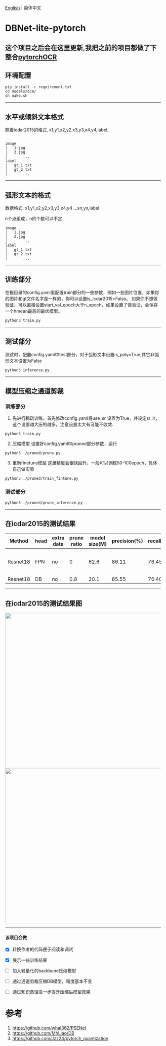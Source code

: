 [English](README_en.md) | 简体中文

# DBNet-lite-pytorch


## 这个项目之后会在这里更新,我把之前的项目都做了下整合[pytorchOCR](https://github.com/BADBADBADBOY/pytorchOCR)

## 环境配置

```
pip install -r requirement.txt
cd models/dcn/
sh make.sh
```

***

## 水平或倾斜文本格式

照着icdar2015的格式, x1,y1,x2,y2,x3,y3,x4,y4,label,
```

image
│   1.jpg
│   2.jpg   
│		...
label
│   gt_1.txt
│   gt_2.txt
|		...
```
***

## 弧形文本的格式

数据格式, x1,y1,x2,y2,x3,y3,x4,y4 ...xn,yn,label 

n个点组成，n的个数可以不定

```
image
│   1.jpg
│   2.jpg   
│		...
label
│   gt_1.txt
│   gt_2.txt
|		...
```

***


## 训练部分 

在根目录的config.yaml里配置train部分的一些参数，例如一些图片位置，如果你的图片和gt文件名字是一样的，你可以设置is_icdar2015=False。
如果你不想做验证，可以直接设置start_val_epoch大于n_epoch，如果设置了做验证，会保存一个hmean最高的最优模型。

```
python3 train.py 
```
***


## 测试部分

测试时，配置config.yaml中test部分，对于弧形文本设置is_poly=True,其它非弧形文本设置为False

```
python3 inference.py
```
***
## 模型压缩之通道剪裁

### 训练部分
1. 先进行稀疏训练，首先修改config.yaml将use_sr 设置为True，并设定sr_lr，这个设置越大压的越多，注意设置太大有可能不收敛.

```
python3 train.py 
```
2. 压缩模型
设置好config.yaml中pruned部分参数，运行
```
python3 ./pruned/prune.py
```
3. 重新finetune模型
这里精度会很快回升，一般可以训练50-100epoch，具体自己做实验
```
python3 ./pruned/train_fintune.py
```

### 测试部分

```
python3 ./pruned/prune_inference.py
```

***


## 在icdar2015的测试结果

|Method| head|extra data|prune ratio|model size(M)|precision(%)| recall(%)  |   hmean(%)|model_file|
| - | - | - | - | - | - |- | - |- |
| Resnet18|FPN|no|0|62.6|86.11|   76.45|  80.99|[baiduyun](https://pan.baidu.com/s/1wmbGMoluWlZ97LCqOnwjOg) (extract code: p0bk)|
| Resnet18|DB|no|0.8|20.1|85.55|   76.40|  80.72||
***
## 在icdar2015的测试结果图
<img src="./show/1.jpg" width=800 height=500 />     
<img src="./show/2.jpg" width=800 height=500 />

***

#### 该项目会做
- [x] 转换作者的代码便于阅读和调试
- [x] 展示一些训练结果
- [ ] 加入轻量化的backbone压缩模型
- [ ] 通过通道剪裁压缩DB模型，精度基本不变
- [ ] 通过知识蒸馏进一步提升压缩后模型效果




# 参考

 1. https://github.com/whai362/PSENet
 2. https://github.com/MhLiao/DB
 3. https://github.com/Jzz24/pytorch_quantization


